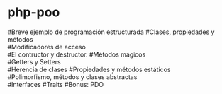 # php-poo

#Breve ejemplo de programación estructurada	
#Clases, propiedades y métodos	
#Modificadores de acceso	
#El contructor y destructor.
#Métodos mágicos	
#Getters y Setters	
#Herencia de clases	
#Propiedades y métodos estáticos	
#Polimorfismo, métodos y clases abstractas	
#Interfaces	
#Traits	
#Bonus: PDO	
